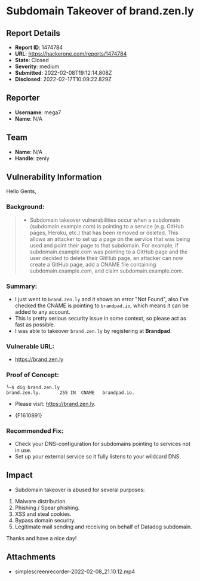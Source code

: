 # Subdomain Takeover of brand.zen.ly

## Report Details
- **Report ID**: 1474784
- **URL**: https://hackerone.com/reports/1474784
- **State**: Closed
- **Severity**: medium
- **Submitted**: 2022-02-08T19:12:14.808Z
- **Disclosed**: 2022-02-17T10:09:22.829Z

## Reporter
- **Username**: mega7
- **Name**: N/A

## Team
- **Name**: N/A
- **Handle**: zenly

## Vulnerability Information
Hello Gents,

### Background:
> + Subdomain takeover vulnerabilities occur when a subdomain (subdomain.example.com) is pointing to a service (e.g. GitHub pages, Heroku, etc.) that has been removed or deleted. This allows an attacker to set up a page on the service that was being used and point their page to that subdomain. For example, if subdomain.example.com was pointing to a GitHub page and the user decided to delete their GitHub page, an attacker can now create a GitHub page, add a CNAME file containing subdomain.example.com, and claim subdomain.example.com.

### Summary:
+ I just went to `brand.zen.ly` and it shows an error "Not Found", also I've checked the CNAME is pointing to `brandpad.io`, which means it can be added to any account.
+ This is pretty serious security issue in some context, so please act as fast as possible.
+ I was able to takeover `brand.zen.ly` by registering at **Brandpad**.

### Vulnerable URL:
+ https://brand.zen.ly

### Proof of Concept:
```
└─$ dig brand.zen.ly
brand.zen.ly.		255	IN	CNAME	brandpad.io.
```
+ Please visit: https://brand.zen.ly.

+ {F1610891}

### Recommended Fix:
+ Check your DNS-configuration for subdomains pointing to services not in use.
+ Set up your external service so it fully listens to your wildcard DNS.

## Impact

+ Subdomain takeover is abused for several purposes:
1. Malware distribution.
2. Phishing / Spear phishing.
3. XSS and steal cookies.
4. Bypass domain security.
5. Legitimate mail sending and receiving on behalf of Datadog subdomain.

Thanks and have a nice day!

## Attachments
- simplescreenrecorder-2022-02-08_21.10.12.mp4

